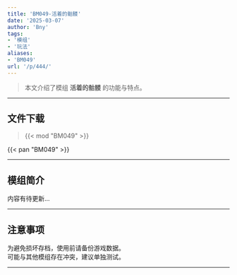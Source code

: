 ```yaml
---
title: 'BM049-活着的骷髅'
date: '2025-03-07'
author: 'Bny'
tags:
- '模组'
- '玩法'
aliases:
- 'BM049'
url: '/p/444/'
---
```


> 本文介绍了模组 **活着的骷髅** 的功能与特点。

---

## 文件下载  

> {{< mod "BM049" >}}  

{{< pan "BM049" >}}  

---

## 模组简介

>  
内容有待更新...  

---

## 注意事项

>  
为避免损坏存档，使用前请备份游戏数据。  
可能与其他模组存在冲突，建议单独测试。  

---

